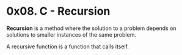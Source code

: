 # 0x08. C - Recursion
<strong>Recursion</strong> is a method where the solution to a problem depends on solutions to smaller instances of the same problem.
<p>A recursive function is a function that calls itself.</p>
